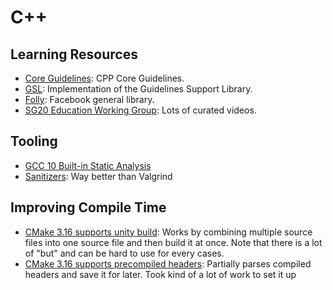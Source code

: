# C++

## Learning Resources

- [Core Guidelines](3): CPP Core Guidelines.
- [GSL](1): Implementation of the Guidelines Support Library.
- [Folly](2): Facebook general library.
- [SG20 Education Working Group](4): Lots of curated videos.

## Tooling

- [GCC 10 Built-in Static Analysis](7)
- [Sanitizers](8): Way better than Valgrind

## Improving Compile Time

- [CMake 3.16 supports unity build](5): Works by combining multiple source files into one source file and then build it at once. Note that there is a lot of "but" and can be hard to use for every cases.
- [CMake 3.16 supports precompiled headers](6): Partially parses compiled headers and save it for later. Took kind of  a lot of work to set it up

[1]: https://github.com/Microsoft/gsl
[2]: https://github.com/facebook/folly
[3]: https://isocpp.github.io/CppCoreGuidelines/CppCoreGuidelines
[4]: https://www.cjdb.com.au/sg20-and-videos.html

[5]: https://cmake.org/cmake/help/v3.16/prop_tgt/UNITY_BUILD.html
[6]: https://cmake.org/cmake/help/latest/command/target_precompile_headers.html
[7]: https://developers.redhat.com/blog/2020/03/26/static-analysis-in-gcc-10/
[8]: https://github.com/google/sanitizers
